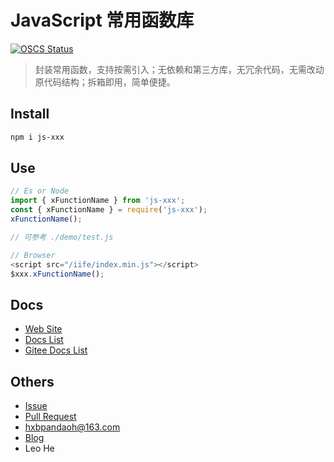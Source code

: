 # JavaScript 常用函数库

[![OSCS Status](https://www.oscs1024.com/platform/badge/pandaoh/js-xxx.svg?size=small)](https://www.oscs1024.com/project/pandaoh/js-xxx?ref=badge_small)

> 封装常用函数，支持按需引入；无依赖和第三方库，无冗余代码，无需改动原代码结构；拆箱即用，简单便捷。

## Install

```bash
npm i js-xxx
```

## Use

```javascript
// Es or Node
import { xFunctionName } from 'js-xxx';
const { xFunctionName } = require('js-xxx');
xFunctionName();

// 可参考 ./demo/test.js

// Browser
<script src="/iife/index.min.js"></script>
$xxx.xFunctionName();
```

## Docs

* [Web Site](https://pandaoh.github.io/js-xxx/html/)
* [Docs List](https://github.com/pandaoh/js-xxx/blob/main/docs/README.md)
* [Gitee Docs List](https://gitee.com/doubleam/js-xxx/blob/main/docs/README.md)

## Others

* [Issue](https://github.com/pandaoh/js-xxx/issues)
* [Pull Request](https://github.com/pandaoh/js-xxx/pulls)
* [hxbpandaoh@163.com](mailto:hxbpandaoh@163.com)
* [Blog](http://a.biugle.cn)
* Leo He
